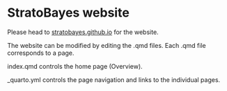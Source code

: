 # StratoBayes website
 
Please head to [stratobayes.github.io](https://stratobayes.github.io/) for the website.

The website can be modified by editing the .qmd files. Each .qmd file corresponds to a page. 

index.qmd controls the home page (Overview). 

_quarto.yml controls the page navigation and links to the individual pages.

